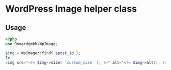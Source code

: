 # WordPress Image helper class

## Usage
```php
<?php
use Onvardgmbh\WpImage;

$img = WpImage::find( $post_id );
?>
<img src="<?= $img->size( 'custom_size' ); ?>" alt="<?= $img->alt(); ?>">
```
